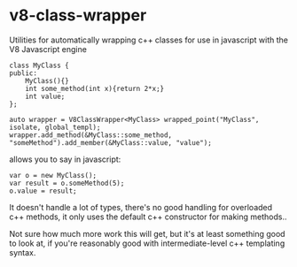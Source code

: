 # v8-class-wrapper
Utilities for automatically wrapping c++ classes for use in javascript with the V8 Javascript engine

```
class MyClass {
public: 
	MyClass(){}
	int some_method(int x){return 2*x;}
	int value;
};

auto wrapper = V8ClassWrapper<MyClass> wrapped_point("MyClass", isolate, global_templ);
wrapper.add_method(&MyClass::some_method, "someMethod").add_member(&MyClass::value, "value");
```

allows you to say in javascript:

```
var o = new MyClass();
var result = o.someMethod(5);
o.value = result;
```

It doesn't handle a lot of types, there's no good handling for overloaded c++ methods, it only uses the default c++ constructor for making methods.. 

Not sure how much more work this will get, but it's at least something good to look at, if you're reasonably good with intermediate-level c++ templating syntax.